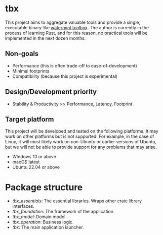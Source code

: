 # tbx

This project aims to aggregate valuable tools and provide a single,
executable binary like [watermint toolbox](https://toolbox.watermint.org).
The author is currently in the process of learning Rust, and for this reason,
no practical tools will be implemented in the next dozen months.

## Non-goals

* Performance (this is often trade-off to ease-of-development)
* Minimal footprints
* Compatibility (because this project is experimental)

## Design/Development priority

* Stability & Productivity >> Performance, Latency, Footprint

## Target platform

This project will be developed and tested on the following platforms.
It may work on other platforms but is not supported.
For example, in the case of Linux, it will most likely work on non-Ubuntu or earlier versions of Ubuntu,
but we will not be able to provide support for any problems that may arise.

* Windows 10 or above
* macOS latest
* Ubuntu 22.04 or above

# Package structure

* *tbx_essentials*: The essential libraries. Wraps other crate library interfaces.
* *tbx_foundation*: The framework of the application.
* *tbx_model*: Domain model.
* *tbx_operation*: Business logic.
* *tbx*: The main application launcher.


